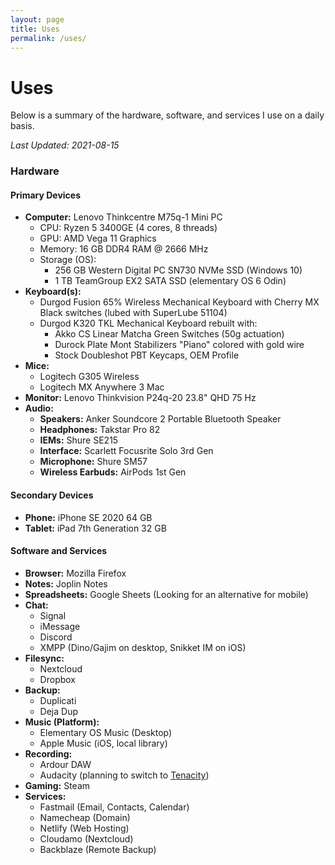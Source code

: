 ```yaml
---
layout: page
title: Uses
permalink: /uses/
---
```

# Uses

Below is a summary of the hardware, software, and services I use on a daily basis. 

*Last Updated: 2021-08-15*

### Hardware

#### Primary Devices
* **Computer:** Lenovo Thinkcentre M75q-1 Mini PC 
	+ CPU: Ryzen 5 3400GE (4 cores, 8 threads)
	+ GPU: AMD Vega 11 Graphics
	+ Memory: 16 GB DDR4 RAM @ 2666 MHz
	+ Storage (OS): 
		+ 256 GB Western Digital PC SN730 NVMe SSD (Windows 10)
		+ 1 TB TeamGroup EX2 SATA SSD (elementary OS 6 Odin)
* **Keyboard(s):**
	+ Durgod Fusion 65% Wireless Mechanical Keyboard with Cherry MX Black switches (lubed with SuperLube 51104)
	+ Durgod K320 TKL Mechanical Keyboard rebuilt with:
		+ Akko CS Linear Matcha Green Switches (50g actuation)	
		+ Durock Plate Mont Stabilizers "Piano" colored with gold wire 
		+ Stock Doubleshot PBT Keycaps, OEM Profile
* **Mice:**
	+ Logitech G305 Wireless
	+ Logitech MX Anywhere 3 Mac 
* **Monitor:** Lenovo Thinkvision P24q-20 23.8" QHD 75 Hz
* **Audio:**
	+ **Speakers:** Anker Soundcore 2 Portable Bluetooth Speaker
	+ **Headphones:** Takstar Pro 82
	+ **IEMs:** Shure SE215
	+ **Interface:** Scarlett Focusrite Solo 3rd Gen
	+ **Microphone:** Shure SM57 
	+ **Wireless Earbuds:** AirPods 1st Gen

#### Secondary Devices

* **Phone:** iPhone SE 2020 64 GB
* **Tablet:** iPad 7th Generation 32 GB

#### Software and Services

* **Browser:** Mozilla Firefox
* **Notes:** Joplin Notes
* **Spreadsheets:** Google Sheets (Looking for an alternative for mobile)
* **Chat:**
	+ Signal
	+ iMessage
	+ Discord
	+ XMPP (Dino/Gajim on desktop, Snikket IM on iOS)
* **Filesync:** 
	+ Nextcloud 
	+ Dropbox
* **Backup:**
	+ Duplicati
	+ Deja Dup
* **Music (Platform):**
	+ Elementary OS Music (Desktop)
	+ Apple Music (iOS, local library)
* **Recording:**
	+ Ardour DAW
	+ Audacity (planning to switch to [Tenacity](https://tenacityaudio.org/))
* **Gaming:** Steam
* **Services:**
	+ Fastmail (Email, Contacts, Calendar)
	+ Namecheap (Domain)
	+ Netlify (Web Hosting)
	+ Cloudamo (Nextcloud)
	+ Backblaze (Remote Backup)
